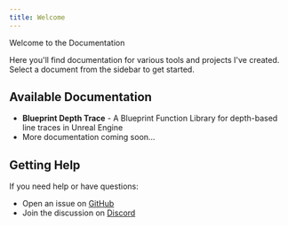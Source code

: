 ```yaml
---
title: Welcome
---
```

Welcome to the Documentation

Here you'll find documentation for various tools and projects I've created. Select a document from the sidebar to get started.

## Available Documentation

- **Blueprint Depth Trace** - A Blueprint Function Library for depth-based line traces in Unreal Engine
- More documentation coming soon...

## Getting Help

If you need help or have questions:
- Open an issue on [GitHub](https://github.com/Litruv)
- Join the discussion on [Discord](https://discord.gg/b8ctQBaaax)
